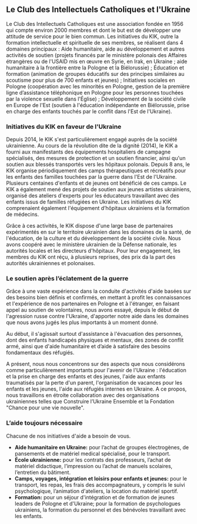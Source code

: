 ## Le Club des Intellectuels Catholiques et l'Ukraine
 
Le Club des Intellectuels Catholiques est une association fondée en 1956 qui compte environ 2000 membres et dont le but est de développer une attitude de service pour le bien commun.
Les initiatives du KIK, outre la formation intellectuelle et spirituelle de ses membres, se réalisent dans 4 domaines principaux : Aide humanitaire, aide au développement et autres activités de soutien (projets financés par le ministère polonais des Affaires étrangères ou de l'USAID mis en œuvre en Syrie, en Irak, en Ukraine ; aide humanitaire à la frontière entre la Pologne et la Biélorussie) ; Éducation et formation (animation de groupes éducatifs sur des principes similaires au scoutisme pour plus de 700 enfants et jeunes) ; Initiatives sociales en Pologne (coopération avec les minorités en Pologne, gestion de la première ligne d’assistance téléphonique en Pologne pour les personnes touchées par la violence sexuelle dans l'Église) ; Développement de la société civile en Europe de l'Est (soutien à l'éducation indépendante en Biélorussie, prise en charge des enfants touchés par le conflit dans l'Est de l'Ukraine).
 
### Initiatives du KIK en faveur de l'Ukraine
 
Depuis 2014, le KIK s'est particulièrement engagé auprès de la société ukrainienne. Au cours de la révolution dite de la dignité (2014), le KIK a fourni aux manifestants des équipements hospitaliers de campagne spécialisés, des mesures de protection et un soutien financier, ainsi qu'un soutien aux blessés transportés vers les hôpitaux polonais. Depuis 8 ans, le KIK organise périodiquement des camps thérapeutiques et récréatifs pour les enfants des familles touchées par la guerre dans l'Est de l'Ukraine. Plusieurs centaines d'enfants et de jeunes ont bénéficié de ces camps. Le KIK a également mené des projets de soutien aux jeunes artistes ukrainiens, organisé des ateliers d'experts pour les éducateurs travaillant avec des enfants issus de familles réfugiées en Ukraine. Les initiatives du KIK comprenaient également l'équipement d’hôpitaux ukrainiens et la formation de médecins.
 
Grâce à ces activités, le KIK dispose d'une large base de partenaires expérimentés en sur le territoire ukrainien dans les domaines de la santé, de l'éducation, de la culture et du développement de la société civile. Nous avons coopéré avec le ministère ukrainien de la Défense nationale, les autorités locales et les directeurs d'hôpitaux. Pour leur engagement, les membres du KIK ont réçu, à plusieurs reprises, des prix da la part des autorités ukrainiennes et polonaises.
 
### Le soutien après l’éclatement de la guerre
 
Grâce à une vaste expérience dans la conduite d'activités d'aide basées sur des besoins bien définis et confirmés, en mettant à profit les connaissances et l'expérience de nos partenaires en Pologne et à l'étranger, en faisant appel au soutien de volontaires, nous avons essayé, depuis le début de l'agression russe contre l'Ukraine, d'apporter notre aide dans les domaines que nous avons jugés les plus importants à un moment donné.

Au début, il s'agissait surtout d'assistance à l'évacuation des personnes, dont des enfants handicapés physiques et mentaux, des zones de conflit armé, ainsi que d'aide humanitaire et d’aide à satisfaire des besoins fondamentaux des réfugiés.

A présent, nous nous concentrons sur des aspects que nous considérons comme particulièrement importants pour l'avenir de l'Ukraine : l'éducation et la prise en charge des enfants et des jeunes, l'aide aux enfants traumatisés par la perte d'un parent, l'organisation de vacances pour les enfants et les jeunes, l'aide aux réfugiés internes en Ukraine. A ce propos, nous travaillons en étroite collaboration avec des organisations ukrainiennes telles que  Construire l’Ukraine Ensemble et la Fondation "Chance pour une vie nouvelle".

### L’aide toujours nécessaire
Chacune de nos initiatives d'aide a besoin de vous.  
- **Aide humanitaire en Ukraine:** pour l’achat de groupes électrogènes, de pansements et de matériel medical spécialisé, pour le transport.
- **École ukrainienne:** pour les contrats des professeurs, l’achat de matériel didactique, l’impression ou l’achat de manuels scolaires, l’entretien du bâtiment.
- **Camps, voyages, intégration et loisirs pour enfants et jeunes:** pour le transport, les repas, les frais des accompagnateurs, y compris le suivi psychologique, l’animation d'ateliers, la location du matériel sportif.
- **Formation:** pour un séjour d'intégration et de formation de jeunes leaders de Pologne et d'Ukraine; pour la formation de psychologues ukrainiens, la formation du personnel et des bénévoles travaillant avec les enfants.